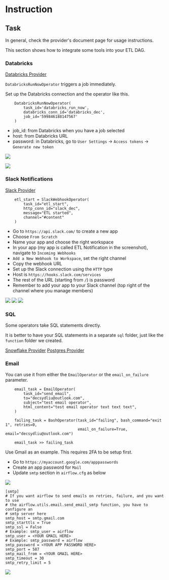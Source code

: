 # Instruction

## Task

In general, check the provider's document page for usage instructions.

This section shows how to integrate some tools into your ETL DAG.

### Databricks

[Databricks Provider](https://airflow.apache.org/docs/apache-airflow-providers-databricks/stable/operators/index.html)

`DatabricksRunNowOperator` triggers a job immediately.

Set up the Databricks connection and the operator like this.

```
    DatabricksRunNowOperator(
        task_id='databricks_run_now',
        databricks_conn_id='databricks_dec',
        job_id='599846188147567'
    )
```

- job_id: from Databricks when you have a job selected
- host: from Databricks URL
- password: in Databricks, go to `User Settings` -> `Access tokens` -> `Generate new token`

![](images/databricks_conn.png)

![](images/databricks_host_jobid.png)

### Slack Notifications

[Slack Provider](https://airflow.apache.org/docs/apache-airflow-providers-slack/stable/_api/airflow/providers/slack/operators/slack_webhook/index.html)

```
    etl_start = SlackWebhookOperator(
        task_id="etl_start",
        http_conn_id="slack_dec",
        message="ETL started",
        channel="#content"
    )
```

- Go to `https://api.slack.com/` to create a new app
- Choose `From Scratch`
- Name your app and choose the right workspace
- In your app (my app is called ETL Notification in the screenshot), navigate to `Incoming Webhooks`
- `Add a New Webhook to Workspace`, set the right channel
- Copy the webhook URL
- Set up the Slack connection using the `HTTP` type
- Host is `https://hooks.slack.com/services`
- The rest of the URL (starting from `/`) is password
- Remember to add your app to your Slack channel (top right of the channel where you manage members)


![](images/slack_app.png)
![](images/slack_conn.png)
![](images/slack_integrations.png)

### SQL

Some operators take SQL statements directly. 

It is better to have your SQL statements in a separate `sql` folder, just like the `function` folder we created.

[Snowflake Provider](https://airflow.apache.org/docs/apache-airflow-providers-snowflake/stable/operators/index.html)
[Postgres Provider](https://airflow.apache.org/docs/apache-airflow-providers-postgres/stable/operators/postgres_operator_howto_guide.html)

### Email

You can use it from either the `EmailOperator` or the `email_on_failure` parameter.
```
    email_task = EmailOperator(
        task_id="send_email",
        to="decsydliu@outlook.com",
        subject="test email operator",
        html_content="test email operator text text text",
    )

    failing_task = BashOperator(task_id="failing", bash_command="exit 1", retries=0,
                                email_on_failure=True, email="decsydliu@outlook.com")

    email_task >> failing_task
```

Use Gmail as an example. This requires 2FA to be setup first.

- Go to `https://myaccount.google.com/apppasswords`
- Create an app password for `Mail`
- Update `smtp` section in `airflow.cfg` as below

![](images/email_create_app_password.png)

```editorconfig
[smtp]
# If you want airflow to send emails on retries, failure, and you want to use
# the airflow.utils.email.send_email_smtp function, you have to configure an
# smtp server here
smtp_host = smtp.gmail.com
smtp_starttls = True
smtp_ssl = False
# Example: smtp_user = airflow
smtp_user = <YOUR GMAIL HERE>
# Example: smtp_password = airflow
smtp_password = <YOUR APP PASSWORD HERE>
smtp_port = 587
smtp_mail_from = <YOUR GMAIL HERE>
smtp_timeout = 30
smtp_retry_limit = 5
```

![](images/email_received.png)